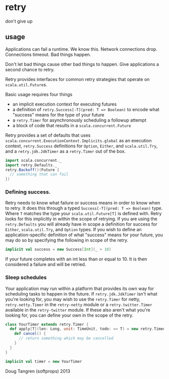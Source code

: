 # retry

don't give up

## usage

Applications can fail a runtime. We know this. Network connections drop. Connections timeout. Bad things happen.

Don't let bad things cause other bad things to happen. Give applications a second chance to retry.

Retry provides interfaces for common retry strategies that operate on `scala.util.Future`s.

Basic usage requires four things 

- an implicit execution context for executing futures 
- a definition of `retry.Success[-T](pred: T => Boolean)` to encode what "success" means for the type of your future
- a `retry.Timer` for asynchronously scheduling a followup attempt
- a block of code that results in a `scala.concurrent.Future`

Retry provides a set of defaults that uses `scala.concurrent.ExecutionContext.Implicits.global` as an execution context, `retry.Success` definitions for `Option`, `Either`, and `scala.util.Try`, and a `retry.jdk.JdkTimer` as a `retry.Timer` out of the box.

```scala
import scala.concurrent._
import retry.Defaults._
retry.Backoff()(Future {
  // something that can fail
})
```


### Defining success.

Retry needs to know what failure or success means in order to know when to retry. It does this through a typed `Success[-T](pred: T => Boolean)` type.
Where `T` matches the type your `scala.util.Future[T]` is defined with. Retry looks for this implicitly in within the scope of retrying.
If you are using the `retry.Defaults` you will already have in scope a definition for success for `Either`, `scala.util.Try`, and `Option` types.
If you wish to define an application-specific definition of what "success" means for your future,
you may do so by specifying the following in scope of the retry.

```scala
implicit val success = new Success[Int](_ > 10)
```

If your future completes with an int less than or equal to 10. It is then considered a failure and will be retried.

### Sleep schedules

Your application may run within a platform that provides its own way for scheduling tasks to happen in the future. If `retry.jdk.JdkTimer` isn't what you're looking for, you may wish to use the `retry.Timer` for netty, `retry.netty.Timer` in the `retry-netty` module or a `retry.twitter.Timer` available in the `retry-twitter` module. If these also aren't what you're looking for, you can define your own in the scope of the retry.

```scala
class YourTimer extends retry.Timer {
  def apply[T](len: Long, unit: TimeUnit, todo: => T) = new retry.Timeout {
    def cancel() {
      // return something which may be cancelled
    }
  }
}

implicit val timer = new YourTimer 
```

Doug Tangren (softprops) 2013
